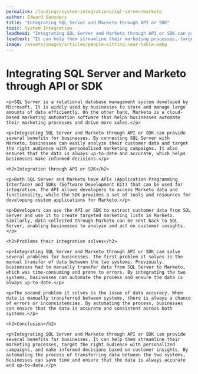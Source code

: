 ```yaml
---
permalink: /landings/system-integrations/sql-server/marketo
author: Edward Saunders
title: "Integrating SQL Server and Marketo through API or SDK"
topic: System Integration
leadhead: "Integrating SQL Server and Marketo through API or SDK can provide several benefits for businesses"
leadtext: "It can help them streamline their marketing processes, target the right audience with personalized campaigns, and make informed decisions based on customer insights. By automating the process of transferring data between the two systems, businesses can save time and ensure that the data is always accurate and up-to-date."
image: /assets/images/articles/people-sitting-near-table.webp
---
```

<div class="arttext">	<h1>Integrating SQL Server and Marketo through API or SDK</h1>

	<p>SQL Server is a relational database management system developed by Microsoft. It is widely used by businesses to store and manage large amounts of data efficiently. On the other hand, Marketo is a cloud-based marketing automation software that helps businesses automate their marketing processes and drive more sales.</p>

	<p>Integrating SQL Server and Marketo through API or SDK can provide several benefits for businesses. By connecting SQL Server with Marketo, businesses can easily analyze their customer data and target the right audience with personalized marketing campaigns. It also ensures that the data is always up-to-date and accurate, which helps businesses make informed decisions.</p>

	<h2>Integration through API or SDK</h2>

	<p>Both SQL Server and Marketo have APIs (Application Programming Interface) and SDKs (Software Development Kit) that can be used for integration. The API allows developers to access Marketo data and functionality, while the SDK provides a set of tools and resources for developing custom applications for Marketo.</p>

	<p>Developers can use the API or SDK to extract customer data from SQL Server and use it to create targeted marketing lists in Marketo. Similarly, data collected through Marketo can be sent back to SQL Server, enabling businesses to analyze and act on customer insights.</p>

	<h2>Problems their integration solves</h2>

	<p>Integrating SQL Server and Marketo through API or SDK can solve several problems for businesses. The first problem it solves is the manual transfer of data between the two systems. Previously, businesses had to manually transfer data from SQL Server to Marketo, which was time-consuming and prone to errors. By integrating the two systems, businesses can automate the process and ensure the data is always up-to-date.</p>

	<p>The second problem it solves is the issue of data accuracy. When data is manually transferred between systems, there is always a chance of errors or inconsistencies. By automating the process, businesses can ensure that the data is accurate and consistent across both systems.</p>

	<h2>Conclusion</h2>

	<p>Integrating SQL Server and Marketo through API or SDK can provide several benefits for businesses. It can help them streamline their marketing processes, target the right audience with personalized campaigns, and make informed decisions based on customer insights. By automating the process of transferring data between the two systems, businesses can save time and ensure that the data is always accurate and up-to-date.</p>

</div>